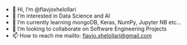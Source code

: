 - 👋 Hi, I’m @flavjoxhelollari
- 👀 I’m interested in Data Science and AI
- 🌱 I’m currently learning mongoDB, Keras, NumPy, Jupyter NB etc...
- 💞️ I’m looking to collaborate on Software Engineering Projects
- 📫 How to reach me mailto: flavjo.xhelollari@gmail.com

<!---
flavjoxhelollari/flavjoxhelollari is a ✨ special ✨ repository because its `README.md` (this file) appears on your GitHub profile.
You can click the Preview link to take a look at your changes.
--->
